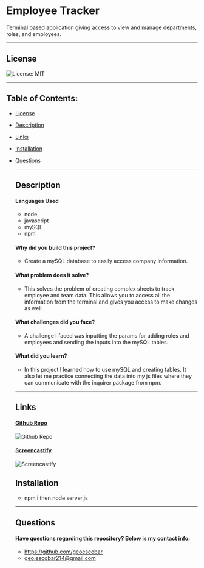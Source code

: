 # Employee Tracker

Terminal based application giving access to view and manage departments, roles, and employees.

---

## License

![License: MIT](https://img.shields.io/badge/License-MIT-yellow.svg)

---

## Table of Contents:

- [License](#license)
- [Description](#description)
- [Links](#links)
- [Installation](#installation)
- [Questions](#questions)

  ***

  ## Description

  #### Languages Used

    * node
    * javascript
    * mySQL
    * npm

  #### Why did you build this project?

  - Create a mySQL database to easily access company information.

  #### What problem does it solve?

  - This solves the problem of creating complex sheets to track employee and team data. This allows you to access all the information from the terminal and gives you access to make changes as well.

  #### What challenges did you face?

  - A challenge I faced was inputting the params for adding roles and employees and sending the inputs into the mySQL tables.

  #### What did you learn?

  - In this project I learned how to use mySQL and creating tables. It also let me practice connecting the data into my js files where they can communicate with the inquirer package from npm.

  ***

  ## Links

  #### [Github Repo](https://github.com/geoescobar/employee-tracker)

  ![Github Repo]()

  #### [Screencastify](https://github.com/geoescobar/employee-tracker)

  ![Screencastify]()

  ## Installation

  - npm i then node server.js

  ***

  ## Questions

  #### Have questions regarding this repository? Below is my contact info:

  - https://github.com/geoescobar
  - geo.escobar214@gmail.com
